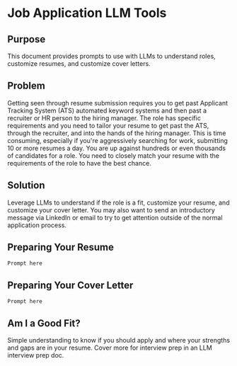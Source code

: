 # Job Application LLM Tools
## Purpose
This document provides prompts to use with LLMs to understand roles, customize resumes, and customize cover letters.

## Problem
Getting seen through resume submission requires you to get past Applicant Tracking System (ATS) automated keyword systems and then past a recruiter or HR person to the hiring manager. The role has specific requirements and you need to tailor your resume to get past the ATS, through the recruiter, and into the hands of the hiring manager. This is time consuming, especially if you're aggressively searching for work, submitting 10 or more resumes a day. You are up against hundreds or even thousands of candidates for a role. You need to closely match your resume with the requirements of the role to have the best chance.

## Solution
Leverage LLMs to understand if the role is a fit, customize your resume, and customize your cover letter. You may also want to send an introductory message via LinkedIn or email to try to get attention outside of the normal application process.

## Preparing Your Resume

```
Prompt here
```

## Preparing Your Cover Letter

```
Prompt here
```

## Am I a Good Fit?
Simple understanding to know if you should apply and where your strengths and gaps are in your resume. Cover more for interview prep in an LLM interview prep doc.
```
```
